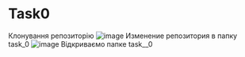 # Task0
Клонування репозиторію
![image](https://user-images.githubusercontent.com/78366838/121845100-a0155480-cced-11eb-8d53-35c7e79857da.png)
Изменение репозитория в папку task_0
![image](https://user-images.githubusercontent.com/78366838/121845510-38133e00-ccee-11eb-8279-63b504efce85.png)
Відкриваємо папке task__0
